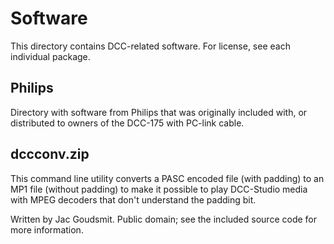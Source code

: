 # Software
This directory contains DCC-related software. For license, see each individual package.

## Philips
Directory with software from Philips that was originally included with, or distributed to owners of the DCC-175 with PC-link cable.

## dccconv.zip
This command line utility converts a PASC encoded file (with padding) to an MP1 file (without padding) to make it possible to play DCC-Studio media with MPEG decoders that don't understand the padding bit.

Written by Jac Goudsmit. Public domain; see the included source code for more information.
